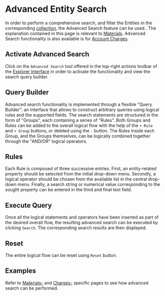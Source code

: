 # Advanced Entity Search

 In order to perform a comprehensive search, and filter the Entities in the corresponding [collection](../../accounts/collections.md), the Advanced Search feature can be used.. The explanation contained in this page is relevant to [Materials](../../materials/overview.md). Advanced Search functionality is also available is for [Account Charges](../../accounts/ui/charges-payments.md).

## Activate Advanced Search

Click on the `Advanced Search` tool <i class="zmdi zmdi-search-for zmdi-hc-border"></i> offered in the top-right actions toolbar of the [Explorer Interface](../../entities-general/ui/explorer.md#action-related-components) in order to activate the functionality and view the search query builder.

## Query Builder

Advanced search functionality is implemented through a flexible "Query Builder": an interface that allows to construct arbitrary queries using logical rules and the supported fields. The search statements are structured in the form of "Groups", each containing a series of "Rules". Both Groups and Rules can be added to the overall logical flow with the help of the `+ Rule` and `+ Group` buttons, or deleted using the `-` button. The Rules inside each Group, and the Groups themselves, can be logically combined together through the "AND/OR" logical operators.

## Rules

Each Rule is composed of three successive entries. First, an entity-related property should be selected from the initial drop-down menu. Secondly, a logical operator should be chosen from the available list in the central drop-down menu. Finally, a search string or numerical value corresponding to the sought property can be entered in the third and final text field. 

## Execute Query

Once all the logical statements and operators have been inserted as part of the desired overall flow, the resulting advanced search can be executed by clicking `Search`. The corresponding search results are then displayed. 

## Reset

The entire logical flow can be reset using `Reset` button.

## Examples

Refer to [Materials-](../../materials/actions/advanced-search.md) and [Charges-](../../accounts/accounting/charges-advanced-search.md) specific pages to see how advanced search can be performed.
